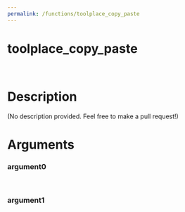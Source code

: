 ```yaml
---
permalink: /functions/toolplace_copy_paste
---
```

# toolplace_copy_paste  
&nbsp;  
# Description  
(No description provided. Feel free to make a pull request!) 
&nbsp;  
# Arguments
### argument0

&nbsp;    
### argument1

&nbsp;    


